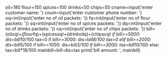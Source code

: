 
oil=180
flour=150
spices=100
drinks=50
chips=50
cname=input('enter customer name: ')
cnum=input('enter customer phone number: ')
oq=int(input('enter no of oil packets: '))
fq=int(input('enter no of flour packets: '))
sq=int(input('enter no of spices packets: '))
dq=int(input('enter no of  drinks packets: '))
cq=int(input('enter no of chips packets: '))
bill=(oil*oq)+(flour*fq)+(spices*sq)+(drinks*dq)+(chips*cq)
if bill>=5000:
      dis=bill*10/100
      tax=0
if bill>=3000:
     dis=bill*8/100
     tax=0
elif bill>=2000:
     dis=bill*5/100
     if bill>=1000:
         dis=bill*3/100
         if bill>=3000:
             tax=bill*10/100
else:
     tax=bill*18/100
mainbill=bill-dis+tax
print('bill amount: ', mainbill)
